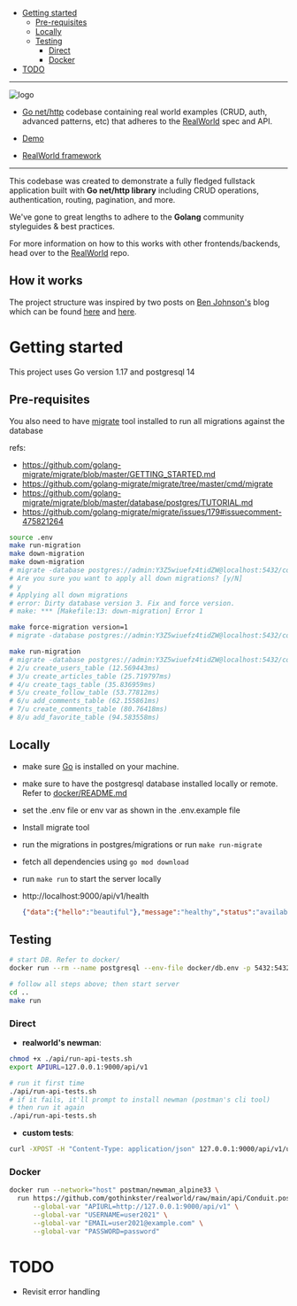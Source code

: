 - [Getting started](#getting-started)
  - [Pre-requisites](#pre-requisites)
  - [Locally](#locally)
  - [Testing](#testing)
    - [Direct](#direct)
    - [Docker](#docker)
- [TODO](#todo)

---

![logo](logo.png)

- [Go net/http](//golang.org) codebase containing real world examples (CRUD, auth, advanced patterns, etc) that adheres to the [RealWorld](https://github.com/gothinkster/realworld) spec and API.

- [Demo](https://demo.realworld.io/)
- [RealWorld framework](https://github.com/gothinkster/realworld)

---

This codebase was created to demonstrate a fully fledged fullstack application built with **Go net/http library** including CRUD operations, authentication, routing, pagination, and more.

We've gone to great lengths to adhere to the **Golang** community styleguides & best practices.

For more information on how to this works with other frontends/backends, head over to the [RealWorld](https://github.com/gothinkster/realworld) repo.


## How it works

The project structure was inspired by two posts on [Ben Johnson's](https://twitter.com/benbjohnson) blog which can be found [here](https://www.gobeyond.dev/packages-as-layers/) and [here](https://www.gobeyond.dev/standard-package-layout/).

# Getting started

This project uses Go version 1.17 and postgresql 14

## Pre-requisites

You also need to have [migrate](https://github.com/golang-migrate/migrate) tool installed to run all migrations against the database

refs:
- https://github.com/golang-migrate/migrate/blob/master/GETTING_STARTED.md
- https://github.com/golang-migrate/migrate/tree/master/cmd/migrate
- https://github.com/golang-migrate/migrate/blob/master/database/postgres/TUTORIAL.md
- https://github.com/golang-migrate/migrate/issues/179#issuecomment-475821264

```sh
source .env 
make run-migration
make down-migration
make down-migration
# migrate -database postgres://admin:Y3Z5wiuefz4tidZW@localhost:5432/conduit?sslmode=disable -path postgres/migrations down 
# Are you sure you want to apply all down migrations? [y/N]
# y
# Applying all down migrations
# error: Dirty database version 3. Fix and force version.
# make: *** [Makefile:13: down-migration] Error 1

make force-migration version=1
# migrate -database postgres://admin:Y3Z5wiuefz4tidZW@localhost:5432/conduit?sslmode=disable -path postgres/migrations force 1

make run-migration           
# migrate -database postgres://admin:Y3Z5wiuefz4tidZW@localhost:5432/conduit?sslmode=disable -path postgres/migrations up
# 2/u create_users_table (12.569443ms)
# 3/u create_articles_table (25.719797ms)
# 4/u create_tags_table (35.836959ms)
# 5/u create_follow_table (53.77812ms)
# 6/u add_comments_table (62.155861ms)
# 7/u create_comments_table (80.76418ms)
# 8/u add_favorite_table (94.583558ms)
```

## Locally

- make sure [Go](https://golang.org/dl) is installed on your machine.
- make sure to have the postgresql database installed locally or remote. Refer to [docker/README.md](./docker/README.md)
- set the .env file or env var as shown in the .env.example file
- Install migrate tool
- run the migrations in postgres/migrations or run `make run-migrate`
- fetch all dependencies using `go mod download`
- run `make run` to start the server locally

- http://localhost:9000/api/v1/health

  ```json
  {"data":{"hello":"beautiful"},"message":"healthy","status":"available"}
  ```

## Testing


```sh
# start DB. Refer to docker/
docker run --rm --name postgresql --env-file docker/db.env -p 5432:5432 bitnami/postgresql:14

# follow all steps above; then start server
cd ..
make run
```

### Direct

- **realworld's newman**:

```sh
chmod +x ./api/run-api-tests.sh
export APIURL=127.0.0.1:9000/api/v1

# run it first time
./api/run-api-tests.sh
# if it fails, it'll prompt to install newman (postman's cli tool)
# then run it again
./api/run-api-tests.sh
```

- **custom tests**:

```sh
curl -XPOST -H "Content-Type: application/json" 127.0.0.1:9000/api/v1/users -d @data.json
```

### Docker

```sh
docker run --network="host" postman/newman_alpine33 \
  run https://github.com/gothinkster/realworld/raw/main/api/Conduit.postman_collection.json  \
      --global-var "APIURL=http://127.0.0.1:9000/api/v1" \
      --global-var "USERNAME=user2021" \
      --global-var "EMAIL=user2021@example.com" \
      --global-var "PASSWORD=password"
```

# TODO
- Revisit error handling
